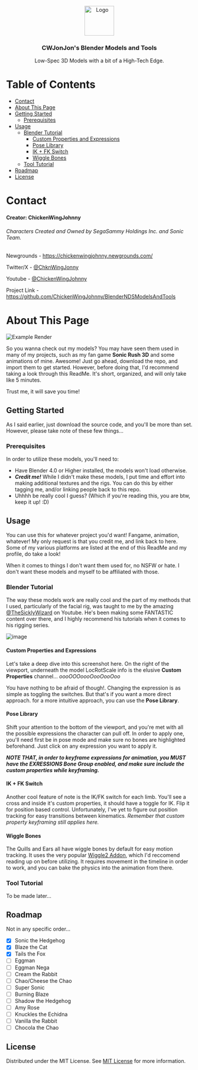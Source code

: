                         






















































 
<br/>
<div align="center">
<a href="https://github.com/ShaanCoding/ReadME-Generator">
<img src="https://avatars.githubusercontent.com/u/61301337?v=4" alt="Logo" width="80" height="80">
</a>
<h3 align="center">CWJonJon's Blender Models and Tools</h3>
<p align="center">
Low-Spec 3D Models with a bit of a High-Tech Edge.


  


</p>
</div>

# Table of Contents

- [Contact](#contact)
- [About This Page](#about-this-page)
- [Getting Started](#getting-started)
  * [Prerequisites](#prerequisites)
- [Usage](#usage)
  * [Blender Tutorial](#blender-tutorial)
    + [Custom Properties and Expressions](#custom-properties-and-expressions)
    + [Pose Library](#pose-library)
    + [IK + FK Switch](#ik--fk-switch)
    + [Wiggle Bones](#wiggle-bones)
  * [Tool Tutorial](#tool-tutorial)
- [Roadmap](#roadmap)
- [License](#license)
 
 # Contact

#### Creator: ChickenWingJohnny

###### Characters Created and Owned by SegaSammy Holdings Inc. and Sonic Team.

Newgrounds - https://chickenwingjohnny.newgrounds.com/

Twitter/X - [@ChknWingJonny](https://twitter.com/ChknWingJonny)

Youtube - [@ChickenWingJohnny](https://www.youtube.com/@ChickenWingJohnny)

Project Link - https://github.com/ChickenWingJohnny/BlenderNDSModelsAndTools

 # About This Page

![Example Render](https://cdn.discordapp.com/attachments/842772043468242977/1219054419862229122/RushAnnounce.png?ex=662ed1e6&is=661c5ce6&hm=f3c0bbb3b3f59b9e0ce5cb4d5413755298b25dbab108c6b91239b7f1b674dc3d&)

So you wanna check out my models? You may have seen them used in many of my projects, such as my fan game **Sonic Rush 3D** and some animations of mine. Awesome! Just go ahead, download the repo, and import them to get started. However, before doing that, I'd recommend taking a look through this ReadMe. It's short, organized, and will only take like 5 minutes. 

Trust me, it will save you time! 

 ## Getting Started

As I said earlier, just download the source code, and you'll be more than set. However, please take note of these few things...
 ### Prerequisites

In order to utilize these models, you'll need to:
- Have Blender 4.0 or Higher installed, the models won't load otherwise.
- ***Credit me!*** While I didn't make these models, I put time and effort into making additional textures and the rigs. You can do this by either tagging me, and/or linking people back to this repo.
- Uhhhh be really cool I guess? (Which if you're reading this, you are btw, keep it up! :D) 
 ## Usage

You can use this for whatever project you'd want! Fangame, animation, whatever! My only request is that you credit me, and link back to here. Some of my various platforms are listed at the end of this ReadMe and my profile, do take a look!

When it comes to things I don't want them used for, no NSFW or hate. I don't want these models and myself to be affiliated with those. 

### Blender Tutorial

The way these models work are really cool and the part of my methods that I used, particularly of the facial rig, was taught to me by the amazing [@TheSicklyWizard](https://www.youtube.com/@TheSicklyWizard) on Youtube. He's been making some FANTASTIC content over there, and I highly recommend his tutorials when it comes to his rigging series.

![image](https://drive.google.com/uc?export=view&id=1USZMsqD6WTS-V2OPrENxZ_aF-diJEGSv)

#### Custom Properties and Expressions

Let's take a deep dive into this screenshot here. On the right of the viewport, underneath the model LocRotScale info is the elusive **Custom Properties** channel... *oooOOOoooOooOooOoo*

You have nothing to be afraid of though!. Changing the expression is as simple as toggling the switches. But that's if you want a more direct approach. for a more intuitive approach, you can use the **Pose Library**.

#### Pose Library

Shift your attention to the bottom of the viewport, and you're met with all the possible expressions the character can pull off. In order to apply one, you'll need first be in pose mode and make sure no bones are highlighted beforehand. Just click on any expression you want to apply it. 

***NOTE THAT, in order to keyframe expressions for animation, you MUST have the EXRESSIONS Bone Group enabled, and make sure include the custom properties while keyframing.***

#### IK + FK Switch

Another cool feature of note is the IK/FK switch for each limb. You'll see a cross and inside it's custom properties, it should have a toggle for IK. Flip it for position based control. Unfortunately, I've yet to figure out position tracking for easy transitions between kinematics. *Remember that custom property keyframing still applies here.*

#### Wiggle Bones
The Quills and Ears all have wiggle bones by default for easy motion tracking. It uses the very popular [Wiggle2 Addon](https://github.com/shteeve3d/blender-wiggle-2), which I'd reccomend reading up on before utilizing. It requires movement in the timeline in order to work, and you can bake the physics into the animation from there.

### Tool Tutorial
To be made later...

 ## Roadmap

Not in any specific order...
- [X] Sonic the Hedgehog
- [X] Blaze the Cat
- [X] Tails the Fox
- [ ] Eggman
- [ ] Eggman Nega
- [ ] Cream the Rabbit
- [ ] Chao/Cheese the Chao
- [ ] Super Sonic
- [ ] Burning Blaze
- [ ] Shadow the Hedgehog
- [ ] Amy Rose
- [ ] Knuckles the Echidna
- [ ] Vanilla the Rabbit
- [ ] Chocola the Chao
 ## License

Distributed under the MIT License. See [MIT License](https://opensource.org/licenses/MIT) for more information.
